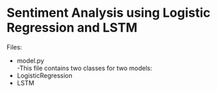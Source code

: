 # Sentiment Analysis using Logistic Regression and LSTM

Files:
*	model.py
  <br> -This file contains two classes for two models: 
  * LogisticRegression
  * LSTM


